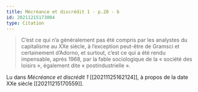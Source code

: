 ```yaml
---
title: Mécréance et discrédit 1 - p.20 - b
id: 20211215173004
type: Citation
---
```


> C’est ce qui n’a généralement pas été compris par les analystes du capitalisme au XXe siècle, à l’exception peut-être de Gramsci et certainement d’Adorno, et surtout, c’est ce qui a été rendu impensable, après 1968, par la fable sociologique de la « société des loisirs », également dite « postindustrielle ».

Lu dans *Mécréance et discrédit 1* [[20211125162124]], à propos de la date XXe siècle [[20211215170559]].